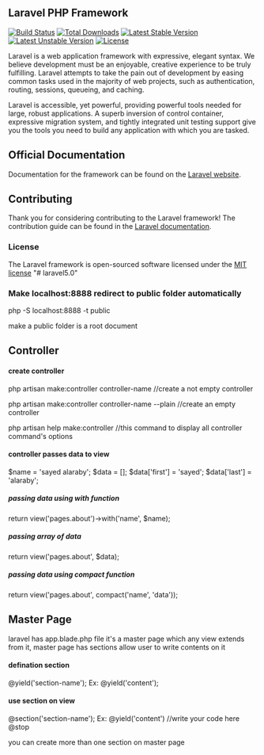 ## Laravel PHP Framework

[![Build Status](https://travis-ci.org/laravel/framework.svg)](https://travis-ci.org/laravel/framework)
[![Total Downloads](https://poser.pugx.org/laravel/framework/downloads.svg)](https://packagist.org/packages/laravel/framework)
[![Latest Stable Version](https://poser.pugx.org/laravel/framework/v/stable.svg)](https://packagist.org/packages/laravel/framework)
[![Latest Unstable Version](https://poser.pugx.org/laravel/framework/v/unstable.svg)](https://packagist.org/packages/laravel/framework)
[![License](https://poser.pugx.org/laravel/framework/license.svg)](https://packagist.org/packages/laravel/framework)

Laravel is a web application framework with expressive, elegant syntax. We believe development must be an enjoyable, creative experience to be truly fulfilling. Laravel attempts to take the pain out of development by easing common tasks used in the majority of web projects, such as authentication, routing, sessions, queueing, and caching.

Laravel is accessible, yet powerful, providing powerful tools needed for large, robust applications. A superb inversion of control container, expressive migration system, and tightly integrated unit testing support give you the tools you need to build any application with which you are tasked.

## Official Documentation

Documentation for the framework can be found on the [Laravel website](http://laravel.com/docs).

## Contributing

Thank you for considering contributing to the Laravel framework! The contribution guide can be found in the [Laravel documentation](http://laravel.com/docs/contributions).

### License

The Laravel framework is open-sourced software licensed under the [MIT license](http://opensource.org/licenses/MIT)
"# laravel5.0"


### Make localhost:8888 redirect to public folder automatically
php -S localhost:8888 -t public

make a public folder is a root document 

## Controller
#### create controller
php artisan make:controller controller-name   		//create a not empty controller

php artisan make:controller controller-name --plain //create an empty controller

php artisan help make:controller  					//this command to display all controller command's options


#### controller passes data to view
$name = 'sayed alaraby';
$data = [];
$data['first'] = 'sayed';
$data['last'] = 'alaraby';

##### passing data using with function
return view('pages.about')->with('name', $name);

##### passing array of data 
return view('pages.about', $data);

##### passing data using compact function
return view('pages.about', compact('name', 'data'));

## Master Page
laravel has app.blade.php file it's a master page which any view extends from it,
master page has sections allow user to write contents on it

#### defination section
@yield('section-name');
Ex: @yield('content');

#### use section on view
@section('section-name');
Ex: 
@yield('content')
//write your code here
@stop

you can create more than one section on master page
